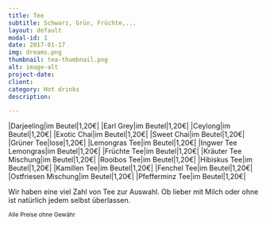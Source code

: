 ```yaml
---
title: Tee
subtitle: Schwarz, Grün, Früchte,...
layout: default
modal-id: 1
date: 2017-01-17
img: dreams.png
thumbnail: tea-thumbnail.png
alt: image-alt
project-date: 
client: 
category: Hot drinks
description:

---
```


|Darjeeling|im Beutel|1,20€|
|Earl Grey|im Beutel|1,20€|
|Ceylong|im Beutel|1,20€|
|Exotic Chai|im Beutel|1,20€|
|Sweet Chai|im Beutel|1,20€|
|Grüner Tee|lose|1,20€|
|Lemongras Tee|im Beutel|1,20€|
|Ingwer Tee Lemongras|im Beutel|1,20€|
|Früchte Tee|im Beutel|1,20€|
|Kräuter Tee Mischung|im Beutel|1,20€|
|Rooibos Tee|im Beutel|1,20€|
|Hibiskus Tee|im Beutel|1,20€|
|Kamillen Tee|im Beutel|1,20€|
|Fenchel Tee|im Beutel|1,20€|
|Ostfriesen Mischung|im Beutel|1,20€|
|Pfefferminz Tee|im Beutel|1,20€|

Wir haben eine viel Zahl von Tee zur Auswahl. Ob lieber mit Milch oder ohne ist natürlich jedem selbst überlassen.

<sub>Alle Preise ohne Gewähr</sub>
